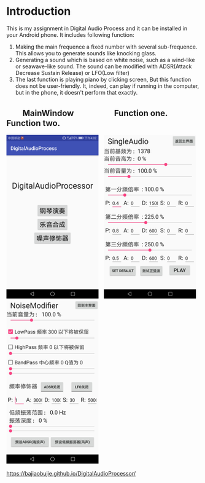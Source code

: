 # Introduction
This is my assignment in Digital Audio Process and it can be installed in your Android phone. 
It includes following function:
1. Making the main frequence a fixed number with several sub-frequence. This allows you to generate sounds like knocking glass.
2. Generating a sound which is based on white noise, such as a wind-like or seawave-like sound. The sound can be modified with ADSR(Attack Decrease Sustain Release) or LFO(Low filter)
3. The last function is playing piano by clicking screen, But this function does not be user-friendly. It, indeed, can play if running in the computer, but in the phone, it doesn't perform that exactly.

## 　　MainWindow　　　　　Function one.　　　　　Function two.
<img src="Pictures/One.png" width="240" height="426" />　<img src="Pictures/Two.jpg" width="240" height="426" />　<img src="Pictures/Three.jpg" width="240" height="426" />


https://bajiaobujie.github.io/DigitalAudioProcessor/
